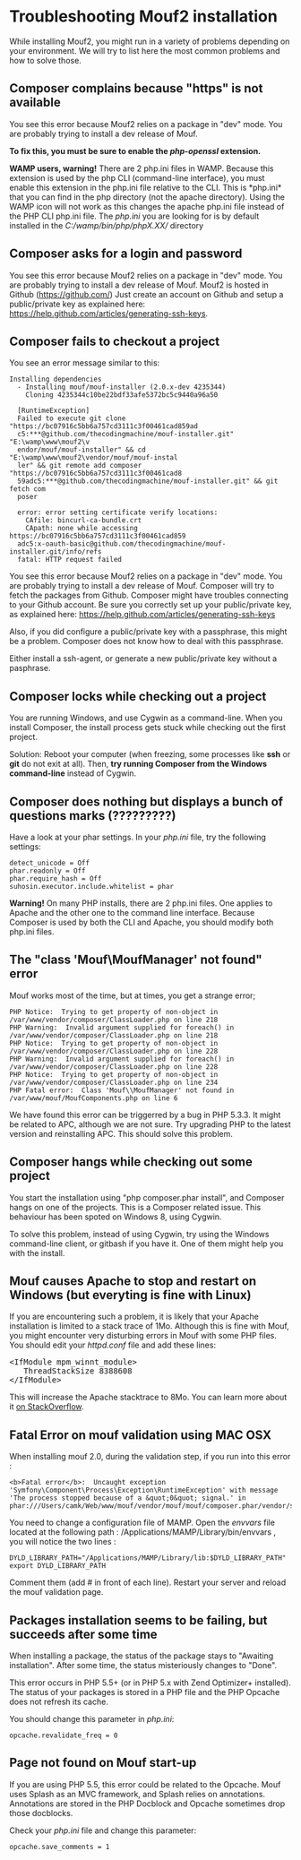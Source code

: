 Troubleshooting Mouf2 installation
==================================

While installing Mouf2, you might run in a variety of problems depending on your environment. We will try to list here the most common problems and how to solve those.

Composer complains because "https" is not available
-----------------------------------------------------------------------------
You see this error because Mouf2 relies on a package in "dev" mode. You are probably trying to install a dev release of Mouf.

<strong>To fix this, you must be sure to enable the *php-openssl* extension.</strong>

<div class="alert"><strong>WAMP users, warning!</strong> There are 2 php.ini files in WAMP. Because this extension is used by the php CLI (command-line interface), you must enable this extension in the php.ini file relative to the CLI. This is *php.ini* that you can find in the php directory (not the apache directory). Using the WAMP icon will not work as this changes the apache php.ini file instead of the PHP CLI php.ini file. The <em>php.ini</em> you are looking for is by default installed in the <em>C:/wamp/bin/php/phpX.XX/</em> directory</div>

Composer asks for a login and password
-----------------------------------------------------------
You see this error because Mouf2 relies on a package in "dev" mode. You are probably trying to install a dev release of Mouf.
Mouf2 is hosted in Github (https://github.com/)
Just create an account on Github and setup a public/private key as explained here: https://help.github.com/articles/generating-ssh-keys.

Composer fails to checkout a project
-----------------------------------------------------
You see an error message similar to this:


	Installing dependencies
	  - Installing mouf/mouf-installer (2.0.x-dev 4235344)
	    Cloning 4235344c10be22bdf33afe5372bc5c9440a96a50

	  [RuntimeException]
	  Failed to execute git clone "https://bc07916c5bb6a757cd3111c3f00461cad859ad
	  c5:***@github.com/thecodingmachine/mouf-installer.git" "E:\wamp\www\mouf2\v
	  endor/mouf/mouf-installer" && cd "E:\wamp\www\mouf2\vendor/mouf/mouf-instal
	  ler" && git remote add composer "https://bc07916c5bb6a757cd3111c3f00461cad8
	  59adc5:***@github.com/thecodingmachine/mouf-installer.git" && git fetch com
	  poser

	  error: error setting certificate verify locations:
	    CAfile: bincurl-ca-bundle.crt
	    CApath: none while accessing https://bc07916c5bb6a757cd3111c3f00461cad859
	  adc5:x-oauth-basic@github.com/thecodingmachine/mouf-installer.git/info/refs
	  fatal: HTTP request failed

You see this error because Mouf2 relies on a package in "dev" mode. You are probably trying to install a dev release of Mouf.
Composer will try to fetch the packages from Github. Composer might have troubles connecting to your Github account.
Be sure you correctly set up your public/private key, as explained here: https://help.github.com/articles/generating-ssh-keys

Also, if you did configure a public/private key with a passphrase, this might be a problem. Composer does not know how to deal with this passphrase.

Either install a ssh-agent, or generate a new public/private key without a pasphrase.

Composer locks while checking out a project
----------------------------------------------------------------
You are running Windows, and use Cygwin as a command-line.
When you install Composer, the install process gets stuck while checking out the first project.

Solution: Reboot your computer (when freezing, some processes like **ssh** or **git** do not exit at all). Then, **try running Composer from the Windows command-line** instead of Cygwin.

<a name="question_marks"></a>
Composer does nothing but displays a bunch of questions marks (?????????)
-----------------------------------------------------------------------------------------------------------------
Have a look at your phar settings. In your _php.ini_ file, try the following settings:

	detect_unicode = Off
	phar.readonly = Off
	phar.require_hash = Off
	suhosin.executor.include.whitelist = phar

<div class="warning"><strong>Warning!</strong> On many PHP installs, there are 2 php.ini files. One applies to Apache and the other one to the command line interface. Because Composer is used by both the CLI and Apache, you should modify both php.ini files.</div>

<a name="moufmanager_notfound"></a>
The "class 'Mouf\\MoufManager' not found" error
----------------------------------------------------------------------
Mouf works most of the time, but at times, you get a strange error;

	PHP Notice:  Trying to get property of non-object in /var/www/vendor/composer/ClassLoader.php on line 218
	PHP Warning:  Invalid argument supplied for foreach() in /var/www/vendor/composer/ClassLoader.php on line 218
	PHP Notice:  Trying to get property of non-object in /var/www/vendor/composer/ClassLoader.php on line 228
	PHP Warning:  Invalid argument supplied for foreach() in /var/www/vendor/composer/ClassLoader.php on line 228
	PHP Notice:  Trying to get property of non-object in /var/www/vendor/composer/ClassLoader.php on line 234
	PHP Fatal error:  Class 'Mouf\\MoufManager' not found in /var/www/mouf/MoufComponents.php on line 6

We have found this error can be triggerred by a bug in PHP 5.3.3. It might be related to APC, although we are not sure. Try upgrading PHP to the latest version and reinstalling APC. This should solve this problem.

<a name="composer_hangs"></a>
Composer hangs while checking out some project
------------------------------------------------------------------------
You start the installation using "php composer.phar install", and Composer hangs on one of the projects. This is a Composer related issue.
This behaviour has been spoted on Windows 8, using Cygwin.

To solve this problem, instead of using Cygwin, try using the Windows command-line client, or gitbash if you have it. One of them might help you with the install.


Mouf causes Apache to stop and restart on Windows (but everyting is fine with Linux)
------------------------------------------------------------------------------------
If you are encountering such a problem, it is likely that your Apache installation is limited to a stack trace of 1Mo.
Although this is fine with Mouf, you might encounter very disturbing errors in Mouf with some PHP files. You should edit your <em>httpd.conf</em> file and add these lines:
<pre>
&lt;IfModule mpm_winnt_module&gt;
   ThreadStackSize 8388608
&lt;/IfModule&gt;
</pre>
This will increase the Apache stacktrace to 8Mo. You can learn more about it <a href="http://stackoverflow.com/questions/5058845/how-do-i-increase-the-stack-size-for-apache-running-under-windows-7">on StackOverflow</a>.


Fatal Error on mouf validation using MAC OSX
------------------------------------------------------------------------------------
When installing mouf 2.0, during the validation step, if you run into this error : 

	<b>Fatal error</b>:  Uncaught exception 'Symfony\Component\Process\Exception\RuntimeException' with message 'The process stopped because of a &quot;0&quot; signal.' in phar:///Users/camk/Web/www/mouf/vendor/mouf/mouf/composer.phar/vendor/symfony/process/Symfony/Component/Process/Process.php:446

You need to change a configuration file of MAMP. Open the <em>envvars</em> file located at the following path : /Applications/MAMP/Library/bin/envvars , you will notice the two lines : 

	DYLD_LIBRARY_PATH="/Applications/MAMP/Library/lib:$DYLD_LIBRARY_PATH"
	export DYLD_LIBRARY_PATH

Comment them (add # in front of each line).
Restart your server and reload the mouf validation page.

Packages installation seems to be failing, but succeeds after some time
-----------------------------------------------------------------------
When installing a package, the status of the package stays to "Awaiting installation".
After some time, the status misteriously changes to "Done".

This error occurs in PHP 5.5+ (or in PHP 5.x with Zend Optimizer+ installed).
The status of your packages is stored in a PHP file and the PHP Opcache does not refresh its cache.

You should change this parameter in *php.ini*:

	opcache.revalidate_freq = 0

Page not found on Mouf start-up
---------------------------------------
If you are using PHP 5.5, this error could be related to the Opcache.
Mouf uses Splash as an MVC framework, and Splash relies on annotations.
Annotations are stored in the PHP Docblock and Opcache sometimes drop those docblocks.

Check your *php.ini* file and change this parameter:

	opcache.save_comments = 1



